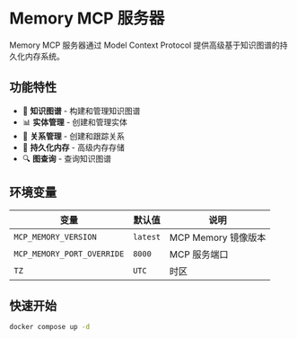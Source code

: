 # Memory MCP 服务器

Memory MCP 服务器通过 Model Context Protocol 提供高级基于知识图谱的持久化内存系统。

## 功能特性

- 🧠 **知识图谱** - 构建和管理知识图谱
- 📊 **实体管理** - 创建和管理实体
- 🔗 **关系管理** - 创建和跟踪关系
- 💾 **持久化内存** - 高级内存存储
- 🔍 **图查询** - 查询知识图谱

## 环境变量

| 变量                       | 默认值   | 说明                |
| -------------------------- | -------- | ------------------- |
| `MCP_MEMORY_VERSION`       | `latest` | MCP Memory 镜像版本 |
| `MCP_MEMORY_PORT_OVERRIDE` | `8000`   | MCP 服务端口        |
| `TZ`                       | `UTC`    | 时区                |

## 快速开始

```bash
docker compose up -d
```
